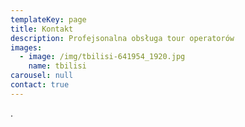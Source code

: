```yaml
---
templateKey: page
title: Kontakt
description: Profejsonalna obsługa tour operatorów
images:
  - image: /img/tbilisi-641954_1920.jpg
    name: tbilisi
carousel: null
contact: true
---
```

.